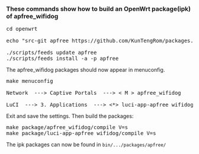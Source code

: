 ### These commands show how to build an OpenWrt package(ipk) of apfree_wifidog
<pre>
cd openwrt

echo "src-git apfree https://github.com/KunTengRom/packages.git;for-wifidog" >> feeds.conf.default

./scripts/feeds update apfree
./scripts/feeds install -a -p apfree
</pre>

The apfree_wifidog packages should now appear in menuconfig.

<pre>
make menuconfig

Network  ---> Captive Portals  ---> < M > apfree_wifidog

LuCI  ---> 3. Applications  ---> <*> luci-app-apfree_wifidog
</pre>

Exit and save the settings. Then build the packages:

<pre>
make package/apfree_wifidog/compile V=s
make package/luci-app-apfree_wifidog/compile V=s
</pre>

The ipk packages can now be found in `bin/.../packages/apfree/`
